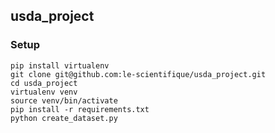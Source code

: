 ## usda_project

### Setup

	pip install virtualenv
	git clone git@github.com:le-scientifique/usda_project.git
	cd usda_project
	virtualenv venv
	source venv/bin/activate
	pip install -r requirements.txt
	python create_dataset.py
